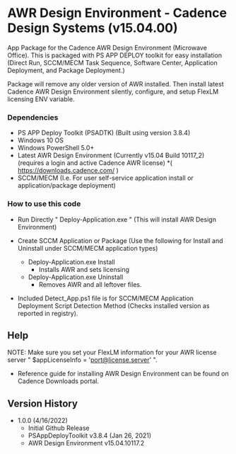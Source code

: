 # AWR Design Environment - Cadence Design Systems (v15.04.00)

App Package for the Cadence AWR Design Environment (Microwave Office). 
This is packaged with PS APP DEPLOY toolkit for easy installation (Direct Run, SCCM/MECM Task Sequence, Software Center, Application Deployment, and Package Deployment.)

Package will remove any older version of AWR installed. Then install latest Cadence AWR Design Environment silently, configure, and setup FlexLM licensing ENV variable.   

### Dependencies
* PS APP Deploy Toolkit (PSADTK) (Built using version 3.8.4)
* Windows 10 OS
* Windows PowerShell 5.0+
* Latest AWR Design Environment (Currently v15.04 Build 10117_2) (requires a login and active Cadence AWR license)
      *( https://downloads.cadence.com/ )
* SCCM/MECM (I.e. For user self-service application install or application/package deployment)

### How to use this code

* Run Directly "  Deploy-Application.exe  " (This will install AWR Design Environment)

* Create SCCM Application or Package (Use the following for Install and Uninstall under SCCM/MECM application types)
    * Deploy-Application.exe Install
        * Installs AWR and sets licensing
    * Deploy-Application.exe Uninstall
        * Removes AWR and all leftover files.
       
 * Included Detect_App.ps1 file is for SCCM/MECM Application Deployment Script Detection Method (Checks installed version as reported in registry). 
 
## Help

NOTE: Make sure you set your FlexLM information for your AWR license server " $appLicenseInfo = 'port@license.server' ".

* Reference guide for installing AWR Design Environment can be found on Cadence Downloads portal. 

## Version History

* 1.0.0 (4/16/2022)
    * Initial Github Release 
    * PSAppDeployToolkit v3.8.4 (Jan 26, 2021)
    * AWR Design Environment v15.04.10117.2
